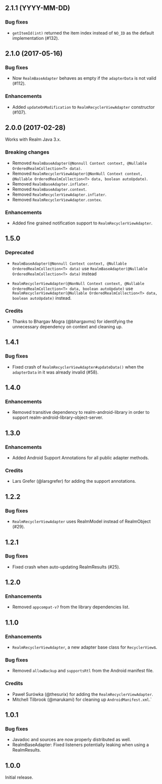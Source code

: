 ## 2.1.1 (YYYY-MM-DD)

### Bug fixes

* `getItemId(int)` returned the item index instead of `NO_ID` as the default implementation (#132).

## 2.1.0 (2017-05-16)

### Bug fixes

* Now `RealmBaseAdapter` behaves as empty if the `adapterData` is not valid (#112).

### Enhancements

* Added `updateOnModification` to `RealmRecyclerViewAdapter` constructor (#107).

## 2.0.0 (2017-02-28)

Works with Realm Java 3.x.

### Breaking changes

* Removed `RealmBaseAdapter(@Nonnull Context context, @Nullable OrderedRealmCollection<T> data)`.
* Removed `RealmRecyclerViewAdapter(@NonNull Context context, @Nullable OrderedRealmCollection<T> data, boolean autoUpdate)`.
* Removed `RealmBaseAdapter.inflater`.
* Removed `RealmBaseAdapter.context`.
* Removed `RealmRecyclerViewAdapter.inflater`.
* Removed `RealmRecyclerViewAdapter.contex`.

### Enhancements

* Added fine grained notification support to `RealmRecyclerViewAdapter`.

## 1.5.0

### Deprecated

* `RealmBaseAdapter(@Nonnull Context context, @Nullable OrderedRealmCollection<T> data)`
use `RealmBaseAdapter(@Nullable OrderedRealmCollection<T> data)` instead

* `RealmRecyclerViewAdapter(@NonNull Context context, @Nullable OrderedRealmCollection<T> data, boolean autoUpdate)`
use `RealmRecyclerViewAdapter(@Nullable OrderedRealmCollection<T> data, boolean autoUpdate)` instead.

### Credits

* Thanks to Bhargav Mogra (@bhargavms) for identifying the unnecessary dependency on context and cleaning up.


## 1.4.1

### Bug fixes

* Fixed crash of `RealmRecyclerViewAdapter#updateData()` when the `adapterData` in it was already invalid (#58).


## 1.4.0

### Enhancements

* Removed transitive dependency to realm-android-library in order to support realm-android-library-object-server.


## 1.3.0

### Enhancements

* Added Android Support Annotations for all public adapter methods.

### Credits

* Lars Grefer (@larsgrefer) for adding the support annotations.


## 1.2.2

### Bug fixes

* `RealmRecyclerViewAdapter` uses RealmModel instead of RealmObject (#29).


## 1.2.1

### Bug fixes

* Fixed crash when auto-updating RealmResults (#25).


## 1.2.0

### Enhancements

* Removed `appcompat-v7` from the library dependencies list.


## 1.1.0

### Enhancements

* `RealmRecyclerViewAdapter`, a new adapter base class for `RecyclerView`s.

### Bug fixes

* Removed `allowBackup` and `supportsRtl` from the Android manifest file.

### Credits

* Paweł Surówka (@thesurix) for adding the `RealmRecyclerViewAdapter`.
* Mitchell Tilbrook (@marukami) for cleaning up `AndroidManifest.xml`.`


## 1.0.1

### Bug fixes

* Javadoc and sources are now properly distributed as well.
* RealmBaseAdapter: Fixed listeners potentially leaking when using a RealmResults.


## 1.0.0

Initial release.
